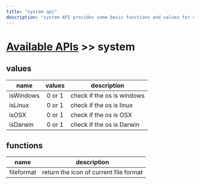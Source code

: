 ```yaml
---
title: "system api"
description: "system API provides some besic functions and values for current os."
---
```


# [Available APIs](../) >> system

## values

| name      | values | description                |
| --------- | :----: | -------------------------- |
| isWindows | 0 or 1 | check if the os is windows |
| isLinux   | 0 or 1 | check if the os is linux   |
| isOSX     | 0 or 1 | check if the os is OSX     |
| isDarwin  | 0 or 1 | check if the os is Darwin  |

## functions

| name       | description                            |
| ---------- | -------------------------------------- |
| fileformat | return the icon of current file format |
